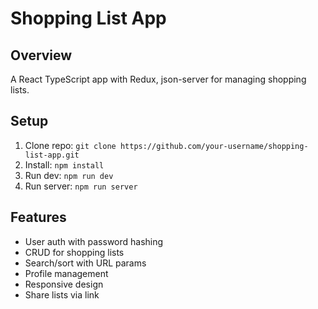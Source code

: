# Shopping List App

## Overview
A React TypeScript app with Redux, json-server for managing shopping lists.

## Setup
1. Clone repo: `git clone https://github.com/your-username/shopping-list-app.git`
2. Install: `npm install`
3. Run dev: `npm run dev`
4. Run server: `npm run server`

## Features
- User auth with password hashing
- CRUD for shopping lists
- Search/sort with URL params
- Profile management
- Responsive design
- Share lists via link